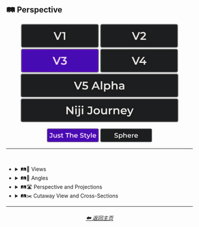 <h2>🛤️ Perspective</h2>

<div align="center">

[<img src="/Images/Repo_Parts/Buttons/Version_Buttons/button_version_V1_inactive.webp?raw=true" alt="MidJourney V1" height="64" />](/Pages/MJ_V1/Style_Pages/Sphere/Perspective.md)
[<img src="/Images/Repo_Parts/Buttons/Version_Buttons/button_version_V2_inactive.webp?raw=true" alt="MidJourney V2" height="64" />](/Pages/MJ_V2/Style_Pages/Sphere/Perspective.md)
[<img src="/Images/Repo_Parts/Buttons/Version_Buttons/button_version_V3_active.webp?raw=true" alt="MidJourney V3" height="64" />](/Pages/MJ_V3/Style_Pages/Just_The_Style/Perspective.md)
[<img src="/Images/Repo_Parts/Buttons/Version_Buttons/button_version_V4_inactive.webp?raw=true" alt="MidJourney V4" height="64" />](/Pages/MJ_V4/Style_Pages/Just_The_Style/Perspective.md)
<br>
[<img src="/Images/Repo_Parts/Buttons/Version_Buttons/button_version_V5_Alpha_inactive_half.webp?raw=true" alt="MidJourney V5" height="64" />](/Pages/MJ_V5/Style_Pages/Just_The_Style/Perspective.md)
[<img src="/Images/Repo_Parts/Buttons/Version_Buttons/button_version_niji_inactive_half.webp?raw=true" alt="Niji Journey" height="64" />](/Pages/Niji_Journey/Style_Pages/Perspective.md)

[<img src="/Images/Repo_Parts/Buttons/Image_Type_Buttons/button_just_the_style_active.webp?raw=true" alt="Just The Style" width="140.5" />](/Pages/MJ_V3/Style_Pages/Just_The_Style/Perspective.md)
[<img src="/Images/Repo_Parts/Buttons/Image_Type_Buttons/button_sphere_inactive.webp?raw=true" alt="Sphere" width="140.5" />](/Pages/MJ_V3/Style_Pages/Sphere/Perspective.md)

</div>

<hr>
<br>


- <details><summary>🛤️🔭 Views</summary><p><div align="center">

    | Top-View | Side-View | Satellite-View |
    | :-: | :-: | :-: |
    | <img src="/Images/MJ_V3/MidJourney_Styles/Top-View.webp?raw=true" width="256" /> | <img src="/Images/MJ_V3/MidJourney_Styles/Side-View.webp?raw=true" width="256" /> | <img src="/Images/MJ_V3/MidJourney_Styles/Satellite-View.webp?raw=true" width="256" /> |
    
    <br>
    
    | Worms-Eye View | Aerial View | View From an Airplane |
    | :-: | :-: | :-: |
    | <img src="/Images/MJ_V3/MidJourney_Styles/Worms-Eye_View.webp?raw=true" width="256" /> | <img src="/Images/MJ_V3/MidJourney_Styles/Aerial_View.webp?raw=true" width="256" /> | <img src="/Images/MJ_V3/MidJourney_Styles/Wave_12/View_From_an_Airplane.webp?raw=true" width="256" /> |

    <br>

    | Closeup | Closeup-View | Extreme Closeup |
    | :-: | :-: | :-: |
    | <img src="/Images/MJ_V3/MidJourney_Styles/Closeup.webp?raw=true" width="256" /> | <img src="/Images/MJ_V3/MidJourney_Styles/Closeup-View.webp?raw=true" width="256" /> | <img src="/Images/MJ_V3/MidJourney_Styles/Wave_11/Extreme_Closeup.webp?raw=true" width="256" /> |
    
    <br>
    
    | Wide Shot | Epic Wide Shot |
    | :-: | :-: |
    | <img src="/Images/MJ_V3/MidJourney_Styles/Wide_Shot.webp?raw=true" width="256" /> | <img src="/Images/MJ_V3/MidJourney_Styles/Epic_Wide_Shot.webp?raw=true" width="256" /> |
    
    <br>

    | Centered-Shot | Selfie |
    | :-: | :-: |
    | <img src="/Images/MJ_V3/MidJourney_Styles/Wave_10/Selfie.webp?raw=true" width="256" /> | <img src="/Images/MJ_V3/MidJourney_Styles/Wave_10/Centered-Shot.webp?raw=true" width="256" /> |
    
    <br>

    | First-Person | First-Person View | Field of View |
    | :-: | :-: | :-: |
    | <img src="/Images/MJ_V3/MidJourney_Styles/First-Person.webp?raw=true" width="256" /> | <img src="/Images/MJ_V3/MidJourney_Styles/First-Person_View.webp?raw=true" width="256" /> | <img src="/Images/MJ_V3/MidJourney_Styles/Field_of_View.webp?raw=true" width="256" /> |

    <br>
    
    | Third-Person | Third-Person View | Product-View |
    | :-: | :-: | :-: |
    | <img src="/Images/MJ_V3/MidJourney_Styles/Third-Person.webp?raw=true" width="256" /> | <img src="/Images/MJ_V3/MidJourney_Styles/Third-Person_View.webp?raw=true" width="256" /> | <img src="/Images/MJ_V3/MidJourney_Styles/Product-View.webp?raw=true" width="256" /> |

  </div></p></details>


- <details><summary>🛤️📐 Angles</summary><p><div align="center">

    | Low Angle | High Angle |
    | :-: | :-: |
    | <img src="/Images/MJ_V3/MidJourney_Styles/Wave_11/Low_Angle.webp?raw=true" width="256" /> | <img src="/Images/MJ_V3/MidJourney_Styles/Wave_11/High_Angle.webp?raw=true" width="256" /> |

  </div></p></details>


- <details><summary>🛤️🛣️ Perspective and Projections</summary><p><div align="center">

    | Perspective | Perspective Projection | Panini Projection |
    | :-: | :-: | :-: |
    | <img src="/Images/MJ_V3/MidJourney_Styles/Perspective.webp?raw=true" width="256" /> | <img src="/Images/MJ_V3/MidJourney_Styles/Perspective_Projection.webp?raw=true" width="256" /> | <img src="/Images/MJ_V3/MidJourney_Styles/Panini_Projection.webp?raw=true" width="256" /> | 

    <br>
    
    | Miniature Faking | Brenizer Method |
    | :-: | :-: |
    | <img src="/Images/MJ_V3/MidJourney_Styles/Miniature_Faking.webp?raw=true" width="256" /> | <img src="/Images/MJ_V3/MidJourney_Styles/Brenizer_Method.webp?raw=true" width="256" /> |

    <br>
    
    | Forced Perspective | Aerial Perspective |
    | :-: | :-: |
    | <img src="/Images/MJ_V3/MidJourney_Styles/Wave_14/Forced_Perspective.webp?raw=true" width="256" /> | <img src="/Images/MJ_V3/MidJourney_Styles/Wave_14/Aerial_Perspective.webp?raw=true" width="256" /> |

    <br>

    | Isometric |
    | :-: |
    | <img src="/Images/MJ_V3/MidJourney_Styles/Isometric.webp?raw=true" width="256" /> |

    <br>
    
    | Orthographic | Multiview Projection |
    | :-: | :-: |
    | <img src="/Images/MJ_V3/MidJourney_Styles/Orthographic.webp?raw=true" width="256" /> | <img src="/Images/MJ_V3/MidJourney_Styles/Multiview_Projection.webp?raw=true" width="256" /> |

    <br>

    | Axonometric | Axonometric Projection |
    | :-: | :-: |
    | <img src="/Images/MJ_V3/MidJourney_Styles/Wave_10/Axonometric.webp?raw=true" width="256" /> | <img src="/Images/MJ_V3/MidJourney_Styles/Axonometric_Projection.webp?raw=true" width="256" /> |

    <br>
    
    | Dimetric Projection | Trimetric Projection |
    | :-: | :-: |
    | <img src="/Images/MJ_V3/MidJourney_Styles/Dimetric_Projection.webp?raw=true" width="256" /> | <img src="/Images/MJ_V3/MidJourney_Styles/Trimetric_Projection.webp?raw=true" width="256" /> |
    
    <br>
    
    | Parallel Projection | Oblique Projection |
    | :-: | :-: |
    | <img src="/Images/MJ_V3/MidJourney_Styles/Parallel_Projection.webp?raw=true" width="256" /> | <img src="/Images/MJ_V3/MidJourney_Styles/Oblique_Projection.webp?raw=true" width="256" /> |

    <br>

    | Anamorphosis | Accelerated Perspective | Linear Perspective |
    | :-: | :-: | :-: |
    | <img src="/Images/MJ_V3/MidJourney_Styles/Wave_14/Anamorphosis.webp?raw=true" width="256" /> | <img src="/Images/MJ_V3/MidJourney_Styles/Accelerated_Perspective.webp?raw=true" width="256" /> | <img src="/Images/MJ_V3/MidJourney_Styles/Linear_Perspective.webp?raw=true" width="256" /> |
        
    <br>
    
    | One-Point Perspective | Two-Point Perspective | Three-Point Perspective |
    | :-: | :-: | :-: |
    | <img src="/Images/MJ_V3/MidJourney_Styles/One-Point_Perspective.webp?raw=true" width="256" /> | <img src="/Images/MJ_V3/MidJourney_Styles/Two-Point_Perspective.webp?raw=true" width="256" /> | <img src="/Images/MJ_V3/MidJourney_Styles/Three-Point_Perspective.webp?raw=true" width="256" /> |
    
    
    <br>

    | Curvilinear Perspective |
    | :-: |
    | <img src="/Images/MJ_V3/MidJourney_Styles/Curvilinear_Perspective.webp?raw=true" width="256" /> |

    <br>

    | Cylindrical Perspective |
    | :-: |
    | <img src="/Images/MJ_V3/MidJourney_Styles/Cylindrical_Perspective.webp?raw=true" width="256" /> |

    <br>
    
    | Reverse Perspective | Inverse Perspective | Inverted Perspective |
    | :-: | :-: | :-: |
    | <img src="/Images/MJ_V3/MidJourney_Styles/Reverse_Perspective.webp?raw=true" width="256" /> | <img src="/Images/MJ_V3/MidJourney_Styles/Inverse_Perspective.webp?raw=true" width="256" /> | <img src="/Images/MJ_V3/MidJourney_Styles/Inverted_Perspective.webp?raw=true" width="256" /> |
    
    <br>
    
    | Divergent Perspective |
    | :-: |
    | <img src="/Images/MJ_V3/MidJourney_Styles/Divergent_Perspective.webp?raw=true" width="256" /> |

  </div></p></details>


- <details><summary>🛤️✂️ Cutaway View and Cross-Sections</summary><p><div align="center">

    | Cross-Section |
    | :-: |
    | <img src="/Images/MJ_V3/MidJourney_Styles/Cross-Section.webp?raw=true" width="256" /> |
    
    <br>
    
    | Cutaway | Cutaway-View | Cutaway Drawing |
    | :-: | :-: | :-: |
    | <img src="/Images/MJ_V3/MidJourney_Styles/Cutaway.webp?raw=true" width="256" /> | <img src="/Images/MJ_V3/MidJourney_Styles/Cutaway-View.webp?raw=true" width="256" /> | <img src="/Images/MJ_V3/MidJourney_Styles/Cutaway_Drawing.webp?raw=true" width="256" /> |
    
    <br>
    
    | Exploded-View | Exploded-View Drawing |
    | :-: | :-: |
    | <img src="/Images/MJ_V3/MidJourney_Styles/Exploded-View.webp?raw=true" width="256" /> | <img src="/Images/MJ_V3/MidJourney_Styles/Exploded-View_Drawing.webp?raw=true" width="256" /> |

  </div></p></details>

<hr>
<div align="center">
    <h6><a href="/README.md">⬅ 返回主页</a></h6>
</div>